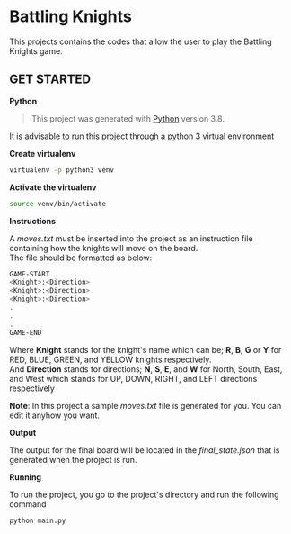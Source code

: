 # Battling Knights

This projects contains the codes that allow the user to play the Battling Knights game.<br>

## GET STARTED

**Python**
> This project was generated with [Python](https://www.python.org/downloads/) version 3.8.

It is advisable to run this project through a python 3 virtual environment

**Create virtualenv**
```bash
virtualenv -p python3 venv
```

**Activate the virtualenv**
```bash
source venv/bin/activate
```

**Instructions**

A  *moves.txt* must be inserted into the project as an instruction file containing how the
knights will move on the board. <br>
The file should be formatted as below:

```bash
GAME-START 
<Knight>:<Direction> 
<Knight>:<Direction> 
<Knight>:<Direction> 
. 
. 
. 
GAME-END 
```

Where **Knight** stands for the knight's name which can be; **R**, **B**, **G** or **Y** for RED, BLUE, GREEN, and YELLOW
knights respectively.<br>
And **Direction** stands for directions; **N**, **S**, **E**, and **W** for North, South, East, and West which stands 
for UP, DOWN, RIGHT, and LEFT directions respectively

**Note**: In this project a sample *moves.txt* file is generated for you. You can edit it anyhow you want.

**Output**

The output for the final board will be located in the *final_state.json* that is generated when the project is run.

**Running**

To run the project, you go to the project's directory and run the following command

```bash
python main.py
```
